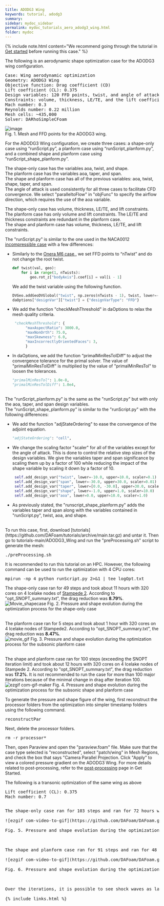 ```yaml
---
title: ADODG3 Wing
keywords: tutorial, adodg3
summary: 
sidebar: mydoc_sidebar
permalink: mydoc_tutorials_aero_adodg3_wing.html
folder: mydoc
---
```


{% include note.html content="We recommend going through the tutorial in [Get started](mydoc_get_started_download_docker.html) before running this case." %}

The following is an aerodynamic shape optimization case for the ADODG3 wing configuration.

<pre>
Case: Wing aerodynamic optimization 
Geometry: ADODG3 Wing
Objective function: Drag coefficient (CD)
Lift coefficient (CL): 0.375
Design variables: 120 FFD points, twist, and angle of attack for the shape-only case (total: 126).
Constraints: volume, thickness, LE/TE, and the lift coefficient (total number: 764)
Mach number: 0.3
Reynolds number: 0.22 million
Mesh cells: ~435,000
Solver: DARhoSimpleCFoam
</pre>
![image](https://user-images.githubusercontent.com/106775921/184982881-66223c83-2e5b-46c3-b9da-33b5f99795d2.png)<br>
Fig. 1. Mesh and FFD points for the ADODG3 wing.

For the ADODG3 Wing configuration, we create three cases: a shape-only case using “runScript.py”, a planform case using “runScript_planform.py”, and a combined shape and planform case using “runScript_shape_planform.py”.

The shape-only case has the variables aoa, twist, and shape.<br>
The planform case has the variables aoa, taper, and span. <br>
The shape and planform case has all of the previous variables: aoa, twist, shape, taper, and span. <br>
The angle of attack is used consistently for all three cases to facilitate CFD convergence. We select "paralleltoFlow" in "objFunc" to specify the airflow direction, which requires the use of the aoa variable. 
<br>

The shape-only case has volume, thickness, LE/TE, and lift constraints.<br>
The planform case has only volume and lift constraints. The LE/TE and thickness constraints are redundant in the planform case.<br>
The shape and planform case has volume, thickness, LE/TE, and lift constraints. 

The "runScript.py" is similar to the one used in the NACA0012 [incompressible case](mydoc_tutorials_aero_naca0012_incompressible.html) with a few differences:

- Similarly to the [Onera M6 case,](mydoc_tutorials_aero_m6.html), we set FFD points to “nTwist” and do not change the root twist. 

  ```python
  def twist(val, geo):
      for i in range(1, nTwists):
          geo.rot_z["bodyAxis"].coef[i] = val[i - 1]
  ```
  
  We add the twist variable using the following function.

  ```python
  DVGeo.addGeoDVGlobal("twist", np.zeros(nTwists - 1), twist, lower=-10.0, upper=10.0, scale=1.0)
  daOptions["designVar"]["twist"] = {"designVarType": "FFD"}
  ```

- We add the function "checkMeshThreshold" in daOptions to relax the mesh quality criteria.
  ```python
   "checkMeshThreshold": {
        "maxAspectRatio": 3000.0,
        "maxNonOrth": 75.0,
        "maxSkewness": 6.0,
        "maxIncorrectlyOrientedFaces": 3, 
        }
   ```

- In daOptions, we add the function “primalMinResTolDiff” to adjust the convergence tolerance for the primal solver. The value of "primalMinResTolDiff" is multiplied by the value of "primalMinResTol" to loosen the tolerances. 

  ```python
  "primalMinResTol": 1.0e-8,
  "primalMinResTolDiff": 1.0e4,
  ```
  
<br>
The "runScript_planform.py" is the same as the "runScript.py" but with only the aoa, taper, and span design variables. <br>
The "runScript_shape_planform.py" is similar to the "runScript.py" with the following differences:

- We add the function "adjStateOrdering" to ease the convergence of the adjoint equation.
  ```python
  "adjStateOrdering": "cell",
  ```

- We change the scaling factor "scaler" for all of the variables except for the angle of attack. This is done to control the relative step sizes of the design variables. We give the variables taper and span significance by scaling them up by a factor of 100 while reducing the impact of the shape variable by scaling it down by a factor of 10. 

  ```python
   self.add_design_var("twist", lower=-10.0, upper=10.0, scaler=0.1)
   self.add_design_var("span", lower=-30.0, upper=30.0, scaler=0.01)
   self.add_design_var("taper", lower=[0.0, -30.0], upper=30.0, scaler=0.01)
   self.add_design_var("shape", lower=-1.0, upper=1.0, scaler=10.0)
   self.add_design_var("aoa", lower=0.0, upper=10.0, scaler=1.0)
  ```
  
- As previously stated, the "runscript_shape_planform.py" adds the variables taper and span along with the variables contained in "runScript.py", twist, aoa, and shape. 

<br>
To run this case, first, download [tutorials](https://github.com/DAFoam/tutorials/archive/main.tar.gz) and untar it. Then go to tutorials-main/ADODG3_Wing and run the "preProcessing.sh" script to generate the mesh:

<pre>
./preProcessing.sh
</pre>

It is recommended to run this tutorial on an HPC. However, the following command can be used to run the optimization with 4 CPU cores:

<pre>
mpirun -np 4 python runScript.py 2>&1 | tee logOpt.txt
</pre>

The shape-only case ran for 49 steps and took about 11 hours with 320 cores on 4 Icelake nodes of [Stampede 2](https://portal.xsede.org/tacc-stampede2). According to "opt_SNOPT_summary.txt", the drag reduction was **8.79%**. <br>
![Movie_shapecase](https://user-images.githubusercontent.com/106775921/184717033-aba631c2-b29a-4c23-919c-474c5c8db5b2.gif)
Fig. 2. Pressure and shape evolution during the optimization process for the shape-only case<br><br>

The planform case ran for 5 steps and took about 1 hour with 320 cores on 4 Icelake nodes of Stampede2. According to "opt_SNOPT_summary.txt", the drag reduction was **8.47%**. <br>
![movie_gif](https://user-images.githubusercontent.com/106775921/184983955-667beac1-ce20-4a17-8052-db14f946e8dc.gif)
Fig. 3. Pressure and shape evolution during the optimization process for the subsonic planform case<br><br>

The shape and planform case ran for 100 steps (exceeding the SNOPT iteration limit) and took about 12 hours with 320 cores on 4 Icelake nodes of Stampede 2. According to "opt_SNOPT_summary.txt", the drag reduction was **17.2%**. It is not recommended to run the case for more than 100 major iterations because of the minimal change in drag after iteration 100. 
![ezgif com-gif-maker](https://user-images.githubusercontent.com/106775921/185023313-5ddebf4c-0efb-431a-8216-a8e9adfe7a74.gif)
Fig. 4. Pressure and shape evolution during the optimization process for the subsonic shape and planform case

To generate the pressure and shape figure of the wing, first reconstruct the processor folders from the optimization into simpler timestamp folders using the following command. 
<pre>
reconstructPar
</pre>
Next, delete the processor folders.
<pre>
rm -r processor*
</pre>
Then, open Paraview and open the "paraview.foam" file. Make sure that the case type selected is "reconstructed", select "patch/wing" in Mesh Regions, and check the box that says "Camera Parallel Projection. Click "Apply" to view a colored pressure gradient on the ADODG3 Wing. For more details related to post-processing, refer to the [post-processing](mydoc_get_started_post_processing.html) page in Get Started.


The following is a transonic optimization of the same wing as above

<pre>
Lift coefficient (CL): 0.375
Mach number: 0.7
<pre>

The shape-only case ran for 103 steps and ran for 72 hours with 72 cores on the Nova HPC.  According to “opt_SNOPT_summary.txt”, the drag reduction was **17.4%**. <br>
![ezgif com-video-to-gif](https://github.com/DAFoam/DAFoam.github.io/assets/137945749/333d639a-6ec1-4e0b-aa55-488dff8595b2)

Fig. 5. Pressure and shape evolution during the optimization process for the transonic shape-only case<br><br>

The shape and planform case ran for 91 steps and ran for 48 hours with 72 cores on the Nova HPC. According to “opt_SNOPT_summary.txt”, the drag reduction was **25.4%**. <br>
![ezgif com-video-to-gif](https://github.com/DAFoam/DAFoam.github.io/assets/137945749/bf68b277-a5cc-43e9-a584-1b90d502b35e)

Fig. 6. Pressure and shape evolution during the optimization process for the transonic shape and planform case<br><br>

Over the iterations, it is possible to see shock waves as large differentiations in pressure can be seen on the ParaView post-processing images. In the transonic case, the drag reduction is much higher compared to the subsonic cases. This is due to the overall higher drag values that come from the higher Mach numbers, which leaves more room for optimization and drag reduction. 

{% include links.html %}
